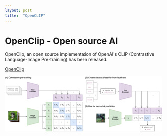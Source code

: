 ```yaml
---
layout: post
title:  "OpenCLIP"
---
```


# OpenClip - Open source AI

OpenClip, an open source implementation of OpenAI's CLIP (Contrastive Language-Image Pre-training) has been released. 


[OpenClip](https://github.com/mlfoundations/open_clip)

![Imagen](/assets/CLIP.png)

